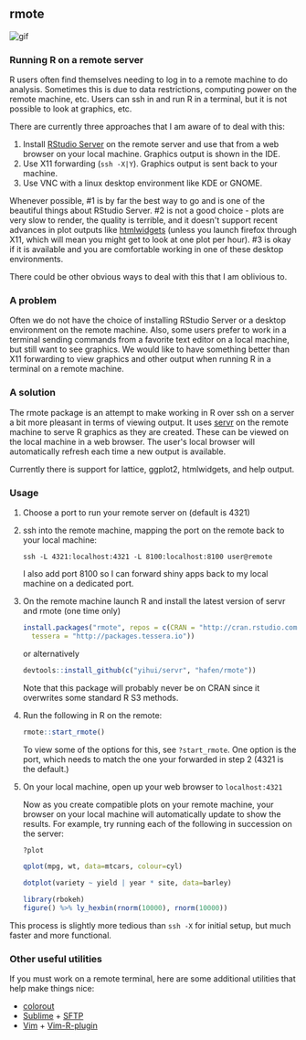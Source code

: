 ## rmote

![gif](https://cloud.githubusercontent.com/assets/1275592/9618810/99cf5b2c-50be-11e5-885d-a4de16919271.gif)

### Running R on a remote server

R users often find themselves needing to log in to a remote machine to do analysis.  Sometimes this is due to data restrictions, computing power on the remote machine, etc.  Users can ssh in and run R in a terminal, but it is not possible to look at graphics, etc.

There are currently three approaches that I am aware of to deal with this:

1. Install [RStudio Server](https://www.rstudio.com/products/rstudio-server-pro/) on the remote server and use that from a web browser on your local machine.  Graphics output is shown in the IDE.
2. Use X11 forwarding (`ssh -X|Y`).  Graphics output is sent back to your machine.
3. Use VNC with a linux desktop environment like KDE or GNOME.

Whenever possible, #1 is by far the best way to go and is one of the beautiful things about RStudio Server.  #2 is not a good choice - plots are very slow to render, the quality is terrible, and it doesn't support recent advances in plot outputs like [htmlwidgets](http://htmlwidgets.org) (unless you launch firefox through X11, which will mean you might get to look at one plot per hour).  #3 is okay if it is available and you are comfortable working in one of these desktop environments.

There could be other obvious ways to deal with this that I am oblivious to.

### A problem

Often we do not have the choice of installing RStudio Server or a desktop environment on the remote machine.  Also, some users prefer to work in a terminal sending commands from a favorite text editor on a local machine, but still want to see graphics.  We would like to have something better than X11 forwarding to view graphics and other output when running R in a terminal on a remote machine.

### A solution

The rmote package is an attempt to make working in R over ssh on a server a bit more pleasant in terms of viewing output.  It uses [servr](https://github.com/yihui/servr) on the remote machine to serve R graphics as they are created.  These can be viewed on the local machine in a web browser. The user's local browser will automatically refresh each time a new output is available.

Currently there is support for lattice, ggplot2, htmlwidgets, and help output.

### Usage

1. Choose a port to run your remote server on (default is 4321)
2. ssh into the remote machine, mapping the port on the remote back to your local machine:

    ```
    ssh -L 4321:localhost:4321 -L 8100:localhost:8100 user@remote
    ```

    I also add port 8100 so I can forward shiny apps back to my local machine on a dedicated port.

3. On the remote machine launch R and install the latest version of servr and rmote (one time only)

    ```r
    install.packages("rmote", repos = c(CRAN = "http://cran.rstudio.com",
      tessera = "http://packages.tessera.io"))
    ```

    or alternatively

    ```r
    devtools::install_github(c("yihui/servr", "hafen/rmote"))
    ```

    Note that this package will probably never be on CRAN since it overwrites some standard R S3 methods.

4. Run the following in R on the remote:

    ```r
    rmote::start_rmote()
    ```

    To view some of the options for this, see `?start_rmote`.  One option is the port, which needs to match the one your forwarded in step 2 (4321 is the default.)

5. On your local machine, open up your web browser to `localhost:4321`

    Now as you create compatible plots on your remote machine, your browser on your local machine will automatically update to show the results.  For example, try running each of the following in succession on the server:

    ```r
    ?plot

    qplot(mpg, wt, data=mtcars, colour=cyl)

    dotplot(variety ~ yield | year * site, data=barley)

    library(rbokeh)
    figure() %>% ly_hexbin(rnorm(10000), rnorm(10000))
    ```

This process is slightly more tedious than `ssh -X` for initial setup, but much faster and more functional.

### Other useful utilities

If you must work on a remote terminal, here are some additional utilities that help make things nice:

- [colorout](https://github.com/jalvesaq/colorout)
- [Sublime](https://www.sublimetext.com) + [SFTP](http://wbond.net/sublime_packages/sftp)
- [Vim](http://www.vim.org) + [Vim-R-plugin](https://github.com/vim-scripts/Vim-R-plugin)

